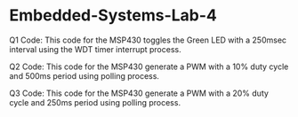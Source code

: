 # Embedded-Systems-Lab-4

Q1 Code: This code for the MSP430 toggles the Green LED with a 250msec interval using the WDT timer interrupt process.

Q2 Code: This code for the MSP430 generate a PWM with a 10% duty cycle and 500ms period using polling process.

Q3 Code: This code for the MSP430 generate a PWM with a 20% duty cycle and 250ms period using polling process.
